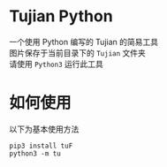 # Tujian Python
一个使用 Python 编写的 Tujian 的简易工具  
图片保存于当前目录下的 `Tujian` 文件夹  
请使用 `Python3` 运行此工具

# 如何使用
以下为基本使用方法  
```
pip3 install tuF
python3 -m tu
```